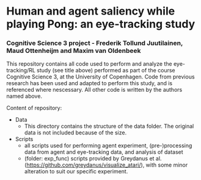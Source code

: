 # Human and agent saliency while playing Pong: an eye-tracking study

### Cognitive Science 3 project - Frederik Tollund Juutilainen, Maud Ottenheijm and Maxim van Oldenbeek

This repository contains all code used to perform and analyze the eye-tracking/RL study (see title above) performed as part of the course Cognitive Science 3,  at the University of Copenhagen. Code from previous research has been used and adapted to perform this study, and is referenced where nescessary. All other code is written by the authors named above.

Content of repository:
- Data
  - This directory contains the structure of the data folder. The original data is not included because of the size.
- Scripts
  - all scripts used for performing agent experiment, (pre-)processing data from agent and eye-tracking data, and analysis of dataset
  - (folder: exp_func) scripts provided by Greydanus et al. (https://github.com/greydanus/visualize_atari/), with some minor alteration to suit our specific experiment. 

